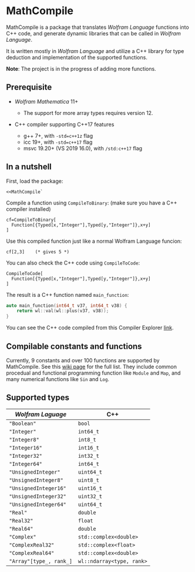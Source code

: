 # MathCompile

MathCompile is a package that translates *Wolfram Language* functions into C++ code, and generate dynamic libraries that can be called in *Wolfram Language*.

It is written mostly in *Wolfram Language* and utilize a C++ library for type deduction and implementation of the supported functions.

**Note**: The project is in the progress of adding more functions.

## Prerequisite

- *Wolfram Mathematica* 11+

  - The support for more array types requires version 12.

- C++ compiler supporting C++17 features

  - g++ 7+, with `-std=c++1z` flag
  - icc 19+, with `-std=c++17` flag
  - msvc 19.20+ (VS 2019 16.0), with `/std:c++17` flag

## In a nutshell

First, load the package:
```
<<MathCompile`
```
Compile a function using `CompileToBinary`: (make sure you have a C++ compiler installed)
```
cf=CompileToBinary[
  Function[{Typed[x,"Integer"],Typed[y,"Integer"]},x+y]
]
```
Use this compiled function just like a normal Wolfram Language funcion:
```
cf[2,3]    (* gives 5 *)
```

You can also check the C++ code using `CompileToCode`:
```
CompileToCode[
  Function[{Typed[x,"Integer"],Typed[y,"Integer"]},x+y]
]
```
The result is a C++ function named `main_function`:
```c++
auto main_function(int64_t v37, int64_t v38) {
    return wl::val(wl::plus(v37, v38));
}
```
You can see the C++ code compiled from this Compiler Explorer [link](https://godbolt.org/z/vUTW2c).

## Compilable constants and functions

Currently, 9 constants and over 100 functions are supported by MathCompile. See this [wiki page](https://github.com/njpipeorgan/MathCompile/wiki/Compilable-Constants-and-Functions) for the full list. They include common procedual and functional programming function like `Module` and `Map`, and many numerical functions like `Sin` and `Log`. 

## Supported types

| *Wolfram Laguage*       | C++                       |
| ----------------------- | ------------------------- |
| `"Boolean"`             | `bool`                    |
| `"Integer"`             | `int64_t`                 |
| `"Integer8"`            | `int8_t`                  |
| `"Integer16"`           | `int16_t`                 |
| `"Integer32"`           | `int32_t`                 |
| `"Integer64"`           | `int64_t`                 |
| `"UnsignedInteger"`     | `uint64_t`                |
| `"UnsignedInteger8"`    | `uint8_t`                 |
| `"UnsignedInteger16"`   | `uint16_t`                |
| `"UnsignedInteger32"`   | `uint32_t`                |
| `"UnsignedInteger64"`   | `uint64_t`                |
| `"Real"`                | `double`                  |
| `"Real32"`              | `float`                   |
| `"Real64"`              | `double`                  |
| `"Complex"`             | `std::complex<double>`    |
| `"ComplexReal32"`       | `std::complex<float>`     |
| `"ComplexReal64"`       | `std::complex<double>`    |
| `"Array"[type_, rank_]` | `wl::ndarray<type, rank>` |
